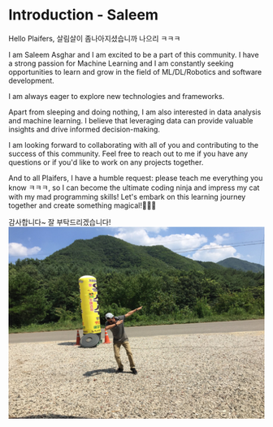 # Introduction - Saleem

Hello Plaifers, 살림살이 좀나아지셨습니까 나으리 ㅋㅋㅋ

I am Saleem Asghar and I am excited to be a part of this community. I have a strong passion for Machine Learning and I am constantly seeking opportunities to learn and grow in the field of ML/DL/Robotics and software development.

I am always eager to explore new technologies and frameworks.

Apart from sleeping and doing nothing, I am also interested in data analysis and machine learning. I believe that leveraging data can provide valuable insights and drive informed decision-making.

I am looking forward to collaborating with all of you and contributing to the success of this community. Feel free to reach out to me if you have any questions or if you'd like to work on any projects together.


And to all Plaifers, I have a humble request: please teach me everything you know ㅋㅋㅋ, so I can become the ultimate coding ninja and impress my cat with my mad programming skills! Let's embark on this learning journey together and create something magical!🧙‍♂️✨

감사합니다~ 잘 부탁드리겠습니다!
![Saleem](../../../assets/ml/saleem.jpg)
